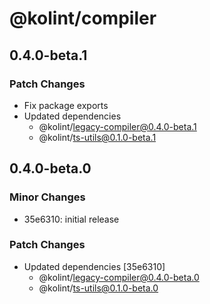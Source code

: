 # @kolint/compiler

## 0.4.0-beta.1

### Patch Changes

- Fix package exports
- Updated dependencies
  - @kolint/legacy-compiler@0.4.0-beta.1
  - @kolint/ts-utils@0.1.0-beta.1

## 0.4.0-beta.0

### Minor Changes

- 35e6310: initial release

### Patch Changes

- Updated dependencies [35e6310]
  - @kolint/legacy-compiler@0.4.0-beta.0
  - @kolint/ts-utils@0.1.0-beta.0
